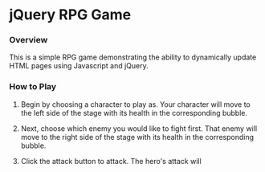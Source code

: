# jQuery RPG Game

### Overview

This is a simple RPG game demonstrating the ability to dynamically update HTML pages using Javascript and jQuery.

### How to Play

1. Begin by choosing a character to play as. Your character will move to the left side of the stage with its health in the corresponding bubble.

2. Next, choose which enemy you would like to fight first. That enemy will move to the right side of the stage with its health in the corresponding bubble.

3. Click the attack button to attack. The hero's attack will 
